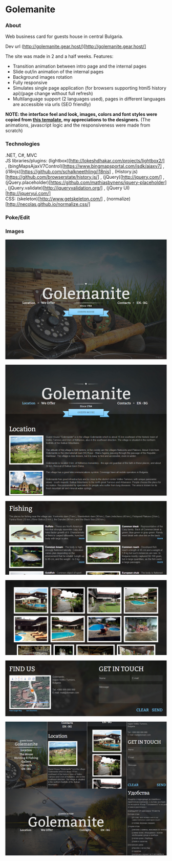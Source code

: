 # Golemanite

### About

Web business card for guests house in central Bulgaria.  

Dev url (http://golemanite.gear.host/)[http://golemanite.gear.host/]

The site was made in 2 and a half weeks. Features: 
* Transition animation between intro page and the internal pages
* Slide out/in animation of the internal pages 
* Background images rotation
* Fully responsive
* Simulates single page application (for browsers supporting html5 history api)(page change without full refresh)
* Multilanguage support (2 languages used), pages in different languages are accessible via urls (SEO friendly)  
 
**NOTE: the interface feel and look, images, colors and font styles were copied from [this template](http://www.motocms.com/html-templates/moto-cms-html-templates-type/51932.html), my appreciations to the designers.**
(The animations, javascript logic and the responsiveness were made from scratch)

### Technologies

.NET, C#, MVC  
JS libraries/plugins: (lightbox)[http://lokeshdhakar.com/projects/lightbox2/] , (bingMapsAjaxV7Control)[https://www.bingmapsportal.com/isdk/ajaxv7] , (i18njs)[https://github.com/schalkneethling/i18njs] , (History.js)[https://github.com/browserstate/history.js/] , (jQuery)[http://jquery.com/] , (jQuery.placeholder)[https://github.com/mathiasbynens/jquery-placeholder] , (jQuery.validate)[http://jqueryvalidation.org/] , (jQuery UI)[http://jqueryui.com/]  
CSS: (skeleton)[http://www.getskeleton.com/] , (normalize)[http://necolas.github.io/normalize.css/]

### Poke/Edit

### Images

![alt text](https://github.com/raste/Golemanite/blob/master/screenshots/Intro.png "Intro")

![alt text](https://github.com/raste/Golemanite/blob/master/screenshots/Location.png "Location")

![alt text](https://github.com/raste/Golemanite/blob/master/screenshots/Fishing.png "Fishing")

![alt text](https://github.com/raste/Golemanite/blob/master/screenshots/Gallery.png "Gallery")

![alt text](https://github.com/raste/Golemanite/blob/master/screenshots/Contacts.png "Contacts")

![alt text](https://github.com/raste/Golemanite/blob/master/screenshots/Responsive.png "Responsive")
